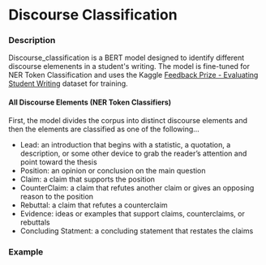 # Discourse Classification


### Description
Discourse_classification is a BERT model designed to identify different discourse elemenents in a student's writing. The model is fine-tuned for NER Token Classification and uses the Kaggle [Feedback Prize - Evaluating Student Writing](https://www.kaggle.com/c/feedback-prize-2021/data) dataset for training.

#### All Discourse Elements (NER Token Classifiers)
First, the model divides the corpus into distinct discourse elements and then the elements are classified as one of the following...
- Lead: an introduction that begins with a statistic, a quotation, a description, or some other device to grab the reader’s attention and point toward the thesis
- Position: an opinion or conclusion on the main question
- Claim: a claim that supports the position
- CounterClaim: a claim that refutes another claim or gives an opposing reason to the position
- Rebuttal: a claim that refutes a counterclaim
- Evidence: ideas or examples that support claims, counterclaims, or rebuttals
- Concluding Statment: a concluding statement that restates the claims

### Example
